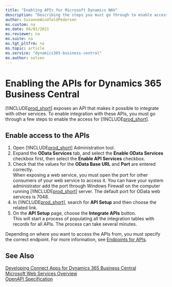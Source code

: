 ```yaml
---
title: "Enabling APIs for Microsoft Dynamics NAV"
description: "Describing the steps you must go through to enable access to the APIs."
author: SusanneWindfeldPedersen
ms.custom: na
ms.date: 04/01/2021
ms.reviewer: na
ms.suite: na
ms.tgt_pltfrm: na
ms.topic: article
ms.service: "dynamics365-business-central"
ms.author: solsen
---
```


# Enabling the APIs for Dynamics 365 Business Central

[!INCLUDE[prod_short](../../includes/prod_short.md)] exposes an API that makes it possible to integrate with other services. To enable integration with these APIs, you must go through a few steps to enable the access for [!INCLUDE[prod_short](../../includes/prod_short.md)].

## Enable access to the APIs

1. Open [!INCLUDE[prod_short](../../includes/prod_short.md)] Administration tool. 
2. Expand the **OData Services** tab, and select the **Enable OData Services** checkbox first, then select the **Enable API Services** checkbox.
3. Check that the values for the **OData Base URL** and **Port** are entered correctly.  
    When exposing a web service, you must open the port for other consumers of your web service to access it. You can have your system administrator add the port through Windows Firewall on the computer running [!INCLUDE[prod_short](../../includes/prod_short.md)] server. The default port for OData web services is 7048.
4. In [!INCLUDE[prod_short](../../includes/prod_short.md)], search for **API Setup** and then choose the related link.
5. On the **API Setup** page, choose the **Integrate APIs** button.  
    This will start a process of populating all the integration tables with records for all APIs. The process can take several minutes.

Depending on where you want to access the APIs from, you must specify the correct endpoint. For more information, see [Endpoints for APIs](endpoints-apis-for-dynamics.md).

## See Also

[Developing Connect Apps for Dynamics 365 Business Central](../../developer/devenv-develop-connect-apps.md)  
[Microsoft Web Services Overview](../../webservices/web-services.md)  
[OpenAPI Specification](dynamics-open-api.md)  